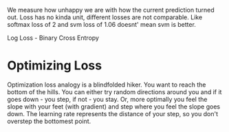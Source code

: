 We measure how unhappy we are with how the current prediction turned out.
Loss has no kinda unit, different losses are not comparable. Like softmax loss of 2 and svm loss of 1.06 doesnt' mean svm is better.

Log Loss - Binary Cross Entropy
# Optimizing Loss
Optimization loss analogy is a blindfolded hiker. You want to reach the bottom of the hills. You can either try random directions around you and if it goes down - you step, if not - you stay. Or, more optimally you feel the slope with your feet (with gradient) and step where you feel the slope goes down. The learning rate represents the distance of your step, so you don't overstep the bottomest point.
